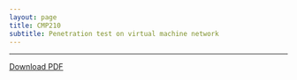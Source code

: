 ```yaml
---
layout: page
title: CMP210
subtitle: Penetration test on virtual machine network
---
```


---
<a href="/assets/pdfs/Hacking_1_report.pdf" download>Download PDF </a>

<object data="/assets/pdfs/Hacking_1_report.pdf" type="application/pdf" typemustmatch style="height: 750px; width: 100%;">
</object>